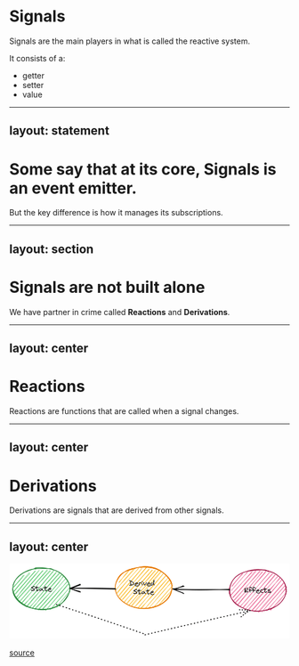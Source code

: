 # Signals
Signals are the main players in what is called the reactive system.

It consists of a:
- getter
- setter
- value

---
layout: statement
---

# Some say that at its core, Signals is an event emitter.
But the key difference is how it manages its subscriptions.

---
layout: section
---

# Signals are not built alone
We have partner in crime called **Reactions** and **Derivations**.

---
layout: center
---

# Reactions
Reactions are functions that are called when a signal changes.

---
layout: center
---

# Derivations
Derivations are signals that are derived from other signals.

---
layout: center
---

![signals eco](/signals-eco.png)

[source](https://dev.to/this-is-learning/the-evolution-of-signals-in-javascript-8ob)
